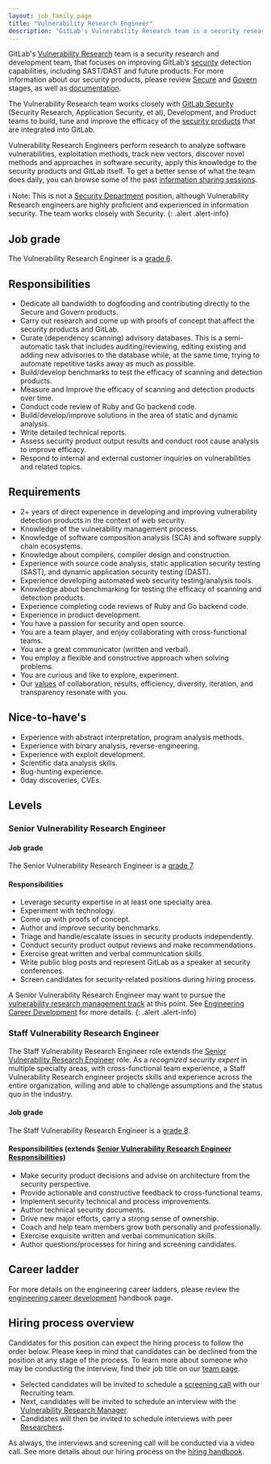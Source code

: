 ```yaml
---
layout: job_family_page
title: "Vulnerability Research Engineer"
description: "GitLab's Vulnerability Research team is a security research and development team, that focuses on improving GitLab’s security detection capabilities, including SAST/DAST and future products."
---
```


GitLab's [Vulnerability Research](/handbook/engineering/development/sec/secure/vulnerability-research/)
team is a security research and development team, that focuses on improving GitLab’s
[security](https://about.gitlab.com/direction/security) detection capabilities, including
SAST/DAST and future products. For more information about our security products, please review
[Secure](https://about.gitlab.com/direction/secure/) and
[Govern](https://about.gitlab.com/direction/govern/) stages, as well as
[documentation](https://docs.gitlab.com/ee/user/application_security/).

The Vulnerability Research team works closely with [GitLab Security](/handbook/security/)
(Security Research, Application Security, et al), Development, and Product teams to build, tune and improve
the efficacy of the [security products](https://about.gitlab.com/direction/security/) that are
integrated into GitLab.

Vulnerability Research Engineers perform research to analyze software vulnerabilities, exploitation methods,
track new vectors, discover novel methods and approaches in software security, apply this knowledge to the
security products and GitLab itself. To get a better sense of what the team does daily, you can browse some
of the past [information sharing sessions](https://gitlab.com/gitlab-org/secure/brown-bag-sessions).

ℹ️ Note: This is not a [Security Department](/handbook/security/) position, although
Vulnerability Research engineers are highly proficient and experienced in information security.
The team works closely with Security.
{: .alert .alert-info}

## Job grade

The Vulnerability Research Engineer is a [grade 6](/handbook/total-rewards/compensation/compensation-calculator/#gitlab-job-grades).

## Responsibilities
- Dedicate all bandwidth to dogfooding and contributing directly to the Secure and Govern products.
- Carry out research and come up with proofs of concept that affect the security products and GitLab.
- Curate (dependency scanning) advisory databases. This is a semi-automatic task that includes auditing/reviewing,
editing existing and adding new advisories to the database while, at the same time, trying to automate repetitive
tasks away as much as possible.
- Build/develop benchmarks to test the efficacy of scanning and detection products.
- Measure and Improve the efficacy of scanning and detection products over time.
- Conduct code review of Ruby and Go backend code.
- Build/develop/improve solutions in the area of static and dynamic analysis.
- Write detailed technical reports.
- Assess security product output results and conduct root cause analysis to improve efficacy.
- Respond to internal and external customer inquiries on vulnerabilities and related topics.

## Requirements

- 2+ years of direct experience in developing and improving vulnerability detection products in the context of web security.
- Knowledge of the vulnerability management process.
- Knowledge of software composition analysis (SCA) and software supply chain ecosystems.
- Knowledge about compilers, compiler design and construction.
- Experience with source code analysis, static application security testing (SAST), and dynamic application security testing (DAST).
- Experience developing automated web security testing/analysis tools.
- Knowledge about benchmarking for testing the efficacy of scanning and detection products.
- Experience completing code reviews of Ruby and Go backend code.
- Experience in product development.
- You have a passion for security and open source.
- You are a team player, and enjoy collaborating with cross-functional teams.
- You are a great communicator (written and verbal).
- You employ a flexible and constructive approach when solving problems.
- You are curious and like to explore, experiment.
- Our [values](/handbook/values/) of collaboration, results, efficiency, diversity, iteration, and transparency resonate with you.

## Nice-to-have's

- Experience with abstract interpretation, program analysis methods.
- Experience with binary analysis, reverse-engineering.
- Experience with exploit development.
- Scientific data analysis skills.
- Bug-hunting experience.
- 0day discoveries, CVEs.

## Levels

### Senior Vulnerability Research Engineer

#### Job grade

The Senior Vulnerability Research Engineer is a [grade 7](/handbook/total-rewards/compensation/compensation-calculator/#gitlab-job-grades).

#### Responsibilities
* Leverage security expertise in at least one specialty area.
* Experiment with technology.
* Come up with proofs of concept.
* Author and improve security benchmarks.
* Triage and handle/escalate issues in security products independently.
* Conduct security product output reviews and make recommendations.
* Exercise great written and verbal communication skills.
* Write public blog posts and represent GitLab as a speaker at security conferences.
* Screen candidates for security-related positions during hiring process.


A Senior Vulnerability Research Engineer may want to pursue the [vulnerability research management track](/job-families/engineering/vulnerability-research-manager) at this point. See [Engineering Career Development](/handbook/engineering/career-development/) for more details.
{: .alert .alert-info}


### Staff Vulnerability Research Engineer

The Staff Vulnerability Research Engineer role extends the [Senior Vulnerability Research Engineer](#senior-vulnerability-research-engineer) role.
As a _recognized security expert_ in multiple specialty areas, with cross-functional team experience, a Staff Vulnerability Research engineer projects
skills and experience across the entire organization, willing and able to challenge assumptions and the status quo in the industry.

#### Job grade

The Staff Vulnerability Research Engineer is a [grade 8](/handbook/total-rewards/compensation/compensation-calculator/#gitlab-job-grades).

#### Responsibilities (extends [Senior Vulnerability Research Engineer Responsibilities](#responsibilities-1))
* Make security product decisions and advise on architecture from the security perspective.
* Provide actionable and constructive feedback to cross-functional teams.
* Implement security technical and process improvements.
* Author technical security documents.
* Drive new major efforts, carry a strong sense of ownership.
* Coach and help team members grow both personally and professionally.
* Exercise exquisite written and verbal communication skills.
* Author questions/processes for hiring and screening candidates.

## Career ladder

For more details on the engineering career ladders, please review the [engineering career development](/handbook/engineering/career-development/#roles) handbook page.

## Hiring process overview

Candidates for this position can expect the hiring process to follow the order below. Please keep in mind that candidates can be declined from the position at any stage of the process. To learn more about someone who may be conducting the interview, find their job title on our [team page](/company/team/).

- Selected candidates will be invited to schedule a
[screening call](/handbook/hiring/talent-acquisition-framework/req-overview/#screening) with our Recruiting team.
- Next, candidates will be invited to schedule an interview with the
[Vulnerability Research Manager](/handbook/engineering/development/sec/secure/vulnerability-research/#team-members).
- Candidates will then be invited to schedule interviews with peer
[Researchers](/handbook/engineering/development/sec/secure/vulnerability-research/#team-members).

As always, the interviews and screening call will be conducted via a video call.
See more details about our hiring process on the [hiring handbook](/handbook/hiring/).
